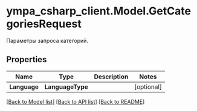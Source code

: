 # ympa_csharp_client.Model.GetCategoriesRequest
Параметры запроса категорий. 

## Properties

Name | Type | Description | Notes
------------ | ------------- | ------------- | -------------
**Language** | **LanguageType** |  | [optional] 

[[Back to Model list]](../README.md#documentation-for-models) [[Back to API list]](../README.md#documentation-for-api-endpoints) [[Back to README]](../README.md)

